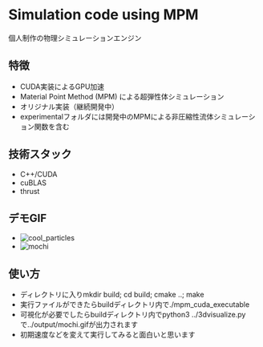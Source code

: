 # Simulation code using MPM

個人制作の物理シミュレーションエンジン

## 特徴
- CUDA実装によるGPU加速
- Material Point Method (MPM) による超弾性体シミュレーション
- オリジナル実装（継続開発中）
- experimentalフォルダには開発中のMPMによる非圧縮性流体シミュレーション関数を含む

## 技術スタック
- C++/CUDA
- cuBLAS
- thrust

## デモGIF
- ![cool_particles](https://github.com/user-attachments/assets/1967f114-ec7c-4aca-ab43-30287ff17d5c)
- ![mochi](https://github.com/user-attachments/assets/68712171-d710-4601-938e-78206ce9beb3)


## 使い方
- ディレクトリに入りmkdir build; cd build; cmake ..; make
- 実行ファイルができたらbuildディレクトリ内で./mpm_cuda_executable
- 可視化が必要でしたらbuildディレクトリ内でpython3 ../3dvisualize.pyで../output/mochi.gifが出力されます
- 初期速度などを変えて実行してみると面白いと思います

